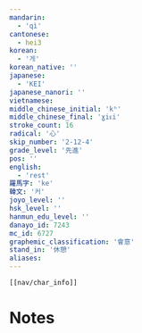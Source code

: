 ```yaml
---
mandarin:
  - 'qì'
cantonese:
  - hei3
korean:
  - '게'
korean_native: ''
japanese:
  - 'KEI'
japanese_nanori: ''
vietnamese:
middle_chinese_initial: 'kʰ'
middle_chinese_final: 'ɣiᴇi'
stroke_count: 16
radical: '心'
skip_number: '2-12-4'
grade_level: '先進'
pos: ''
english:
  - 'rest'
羅馬字: 'ke'
韓文: '커'
joyo_level: ''
hsk_level: ''
hanmun_edu_level: ''
danayo_id: 7243
mc_id: 6727
graphemic_classification: '會意'
stand_in: '休憩'
aliases:
---
```

```meta-bind-embed
[[nav/char_info]]
```

# Notes
